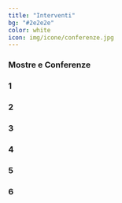 ```yaml
---
title: "Interventi"
bg: "#2e2e2e"
color: white
icon: img/icone/conferenze.jpg
---
```


### Mostre e Conferenze

<div class="carosello" id="carosello-conferenze" data-slick='{"slidesToShow": 4, "slidesToScroll": 4, "dots": true, "autoplay": true}'>
  <div><h3>1</h3></div>
  <div><h3>2</h3></div>
  <div><h3>3</h3></div>
  <div><h3>4</h3></div>
  <div><h3>5</h3></div>
  <div><h3>6</h3></div>
</div>
